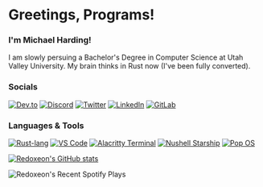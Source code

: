 
<!--
**redoxeon/redoxeon** is a ✨ _special_ ✨ repository because its `README.md` (this file) appears on your GitHub profile.
-->

# Greetings, Programs!

### I'm Michael Harding! 

I am slowly persuing a Bachelor's Degree in Computer Science at Utah Valley University. My brain thinks in Rust now (I've been fully converted).

### Socials

[![Dev.to](https://img.shields.io/badge/Dev.to-Redoxeon-%230A0A0A?style=for-the-badge&logo=dev.to)](https://dev.to/redoxeon)
[![Discord](https://img.shields.io/badge/Discord-Redoxeon%231776-5865F2?style=for-the-badge&logo=discord)](https://discord.com/)
[![Twitter](https://img.shields.io/badge/Twitter-%20%40Redoxeon-%231DA1F2?style=for-the-badge&logo=twitter)](https://twitter.com/Redoxeon)
[![LinkedIn](https://img.shields.io/badge/LinkedIn-Michael%20Harding-%230A66C2?style=for-the-badge&logo=linkedin)](https://www.linkedin.com/in/michael-harding-66b46422/)
[![GitLab](https://img.shields.io/badge/GitLab-Redoxeon-%23FCA121?style=for-the-badge&logo=gitlab)](https://gitlab.com/redoxeon)

### Languages & Tools

[![Rust-lang](https://img.shields.io/badge/Favorite%20Language-Rust-red?style=for-the-badge&logo=rust)](https://www.rust-lang.org/)
[![VS Code](https://img.shields.io/badge/Editor-VS%20Code-0066B8?style=for-the-badge&logo=visualstudiocode)](https://code.visualstudio.com/)
[![Alacritty Terminal](https://img.shields.io/badge/Terminal-Alacritty-%23F46D01?style=for-the-badge&logo=alacritty)](https://github.com/alacritty/alacritty)
[![Nushell Starship](https://img.shields.io/badge/Shell+Prompt-NuShell+Starship-f9004f?style=for-the-badge&logo=starship)](https://https://www.nushell.sh/)
[![Pop OS](https://img.shields.io/badge/Distro-Pop!__OS-48B9C7?style=for-the-badge&logo=pop!_os)](https://pop.system76.com/)

[![Redoxeon's GitHub stats](https://github-readme-stats.vercel.app/api?username=redoxeon&show_icons=true&bg_color=101222&title_color=5865f2&icon_color=f9004f&text_color=7d97f2&hide_border=true&border_radius=15&count_private=true&line_height=28)](https://github.com/anuraghazra/github-readme-stats)

![Redoxeon's Recent Spotify Plays](https://spotify-recently-played-readme.vercel.app/api?user=apersonnamedmike&width=480)
